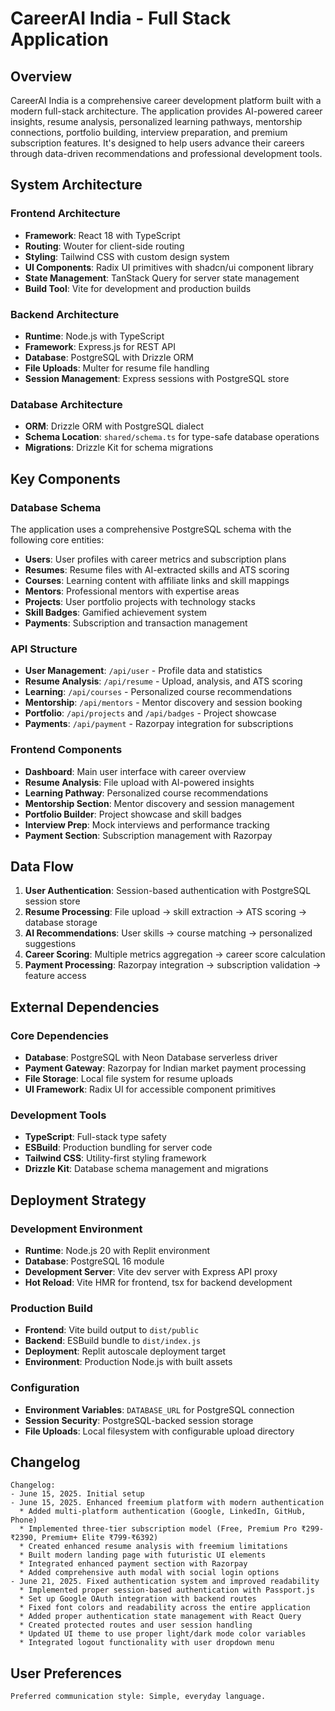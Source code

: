 # CareerAI India - Full Stack Application

## Overview

CareerAI India is a comprehensive career development platform built with a modern full-stack architecture. The application provides AI-powered career insights, resume analysis, personalized learning pathways, mentorship connections, portfolio building, interview preparation, and premium subscription features. It's designed to help users advance their careers through data-driven recommendations and professional development tools.

## System Architecture

### Frontend Architecture
- **Framework**: React 18 with TypeScript
- **Routing**: Wouter for client-side routing
- **Styling**: Tailwind CSS with custom design system
- **UI Components**: Radix UI primitives with shadcn/ui component library
- **State Management**: TanStack Query for server state management
- **Build Tool**: Vite for development and production builds

### Backend Architecture
- **Runtime**: Node.js with TypeScript
- **Framework**: Express.js for REST API
- **Database**: PostgreSQL with Drizzle ORM
- **File Uploads**: Multer for resume file handling
- **Session Management**: Express sessions with PostgreSQL store

### Database Architecture
- **ORM**: Drizzle ORM with PostgreSQL dialect
- **Schema Location**: `shared/schema.ts` for type-safe database operations
- **Migrations**: Drizzle Kit for schema migrations

## Key Components

### Database Schema
The application uses a comprehensive PostgreSQL schema with the following core entities:
- **Users**: User profiles with career metrics and subscription plans
- **Resumes**: Resume files with AI-extracted skills and ATS scoring
- **Courses**: Learning content with affiliate links and skill mappings
- **Mentors**: Professional mentors with expertise areas
- **Projects**: User portfolio projects with technology stacks
- **Skill Badges**: Gamified achievement system
- **Payments**: Subscription and transaction management

### API Structure
- **User Management**: `/api/user` - Profile data and statistics
- **Resume Analysis**: `/api/resume` - Upload, analysis, and ATS scoring
- **Learning**: `/api/courses` - Personalized course recommendations
- **Mentorship**: `/api/mentors` - Mentor discovery and session booking
- **Portfolio**: `/api/projects` and `/api/badges` - Project showcase
- **Payments**: `/api/payment` - Razorpay integration for subscriptions

### Frontend Components
- **Dashboard**: Main user interface with career overview
- **Resume Analysis**: File upload with AI-powered insights
- **Learning Pathway**: Personalized course recommendations
- **Mentorship Section**: Mentor discovery and session management
- **Portfolio Builder**: Project showcase and skill badges
- **Interview Prep**: Mock interviews and performance tracking
- **Payment Section**: Subscription management with Razorpay

## Data Flow

1. **User Authentication**: Session-based authentication with PostgreSQL session store
2. **Resume Processing**: File upload → skill extraction → ATS scoring → database storage
3. **AI Recommendations**: User skills → course matching → personalized suggestions
4. **Career Scoring**: Multiple metrics aggregation → career score calculation
5. **Payment Processing**: Razorpay integration → subscription validation → feature access

## External Dependencies

### Core Dependencies
- **Database**: PostgreSQL with Neon Database serverless driver
- **Payment Gateway**: Razorpay for Indian market payment processing
- **File Storage**: Local file system for resume uploads
- **UI Framework**: Radix UI for accessible component primitives

### Development Tools
- **TypeScript**: Full-stack type safety
- **ESBuild**: Production bundling for server code
- **Tailwind CSS**: Utility-first styling framework
- **Drizzle Kit**: Database schema management and migrations

## Deployment Strategy

### Development Environment
- **Runtime**: Node.js 20 with Replit environment
- **Database**: PostgreSQL 16 module
- **Development Server**: Vite dev server with Express API proxy
- **Hot Reload**: Vite HMR for frontend, tsx for backend development

### Production Build
- **Frontend**: Vite build output to `dist/public`
- **Backend**: ESBuild bundle to `dist/index.js`
- **Deployment**: Replit autoscale deployment target
- **Environment**: Production Node.js with built assets

### Configuration
- **Environment Variables**: `DATABASE_URL` for PostgreSQL connection
- **Session Security**: PostgreSQL-backed session storage
- **File Uploads**: Local filesystem with configurable upload directory

## Changelog

```
Changelog:
- June 15, 2025. Initial setup
- June 15, 2025. Enhanced freemium platform with modern authentication
  * Added multi-platform authentication (Google, LinkedIn, GitHub, Phone)
  * Implemented three-tier subscription model (Free, Premium Pro ₹299-₹2390, Premium+ Elite ₹799-₹6392)
  * Created enhanced resume analysis with freemium limitations
  * Built modern landing page with futuristic UI elements
  * Integrated enhanced payment section with Razorpay
  * Added comprehensive auth modal with social login options
- June 21, 2025. Fixed authentication system and improved readability
  * Implemented proper session-based authentication with Passport.js
  * Set up Google OAuth integration with backend routes
  * Fixed font colors and readability across the entire application
  * Added proper authentication state management with React Query
  * Created protected routes and user session handling
  * Updated UI theme to use proper light/dark mode color variables
  * Integrated logout functionality with user dropdown menu
```

## User Preferences

```
Preferred communication style: Simple, everyday language.
```